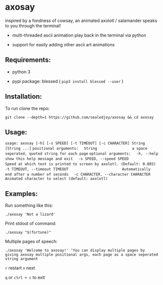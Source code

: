 # axosay
 inspired by a fondness of cowsay, 
 an animated axolotl / salamander speaks to you through the terminal!

 - multi-threaded ascii animation play back in the terminal via python
 
 - support for easily adding other ascii art animations
        
## Requirements:

- python 3

- pypi package: blessed ( `pip3 install blessed --user` )

## Installation:

To run clone the repo:

`git clone --depth=1 https://github.com/sealedjoy/axosay && cd axosay` 


## Usage:

`usage: axosay [-h] [-s SPEED] [-t TIMEOUT] [-c CHARACTER] String [String ...]`
`positional arguments:`
`  String                a space seperated, quoted string for each page`
`optional arguments:`
`  -h, --help            show this help message and exit`
`  -s SPEED, --speed SPEED`
`                        Speed at which text is printed to screen by axolotl. (Default: 0.005)`
`  -t TIMEOUT, --timeout TIMEOUT`
`                        Automatically end after a number of seconds`
`  -c CHARACTER, --character CHARACTER`
`                        Animated character to select (default: axolotl)`
                        
## Examples:

Run something like this:
 
`./axosay 'Not a lizard'`

Print stdout of command:

`./axosay "$(fortune)"`

Multiple pages of speech:
 
`./axosay 'Welcome to axosay!' 'You can display multiple pages by giving axosay multiple positional args, each page as a space seperated string argument `

`r` restart `n` next

``q`` or ``ctrl + c`` to exit
 
 


